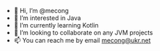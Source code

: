 - 👋 Hi, I’m @mecong
- 👀 I’m interested in Java
- 🌱 I’m currently learning Kotlin
- 💞️ I’m looking to collaborate on any JVM projects
- 📫 You can reach me by email mecong@ukr.net

<!---
mecong/mecong is a ✨ special ✨ repository because its `README.md` (this file) appears on your GitHub profile.
You can click the Preview link to take a look at your changes.
--->
